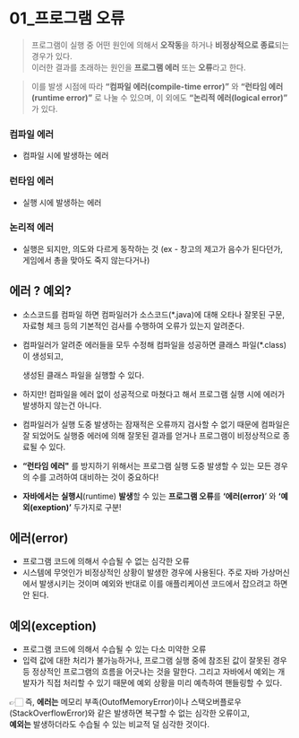 # 01_프로그램 오류
> 프로그램이 실행 중 어떤 원인에 의해서 **오작동**을 하거나 **비정상적으로 종료**되는 경우가 있다.  
이러한 결과를 초래하는 원인을 **프로그램 에러** 또는 **오류**라고 한다.
> 

> 이를 발생 시점에 따라 **“컴파일 에러(compile-time error)”** 와 **“런타임 에러(runtime error)”** 로 나눌 수 있으며, 이 외에도 **“논리적 에러(logical error)”** 가 있다.
> 

### 컴파일 에러

- 컴파일 시에 발생하는 에러

### 런타임 에러

- 실행 시에 발생하는 에러

### 논리적 에러

- 실행은 되지만, 의도와 다르게 동작하는 것 (ex - 창고의 제고가 음수가 된다던가, 게임에서 총을 맞아도 죽지 않는다거나)

## 에러 ? 예외?

- 소스코드를 컴파일 하면 컴파일러가 소스코드(*.java)에 대해 오타나 잘못된 구문, 자료형 체크 등의 기본적인 검사를 수행하여 오류가 있는지 알려준다.
- 컴파일러가 알려준 에러들을 모두 수정해 컴파일을 성공하면 클래스 파일(*.class)이 생성되고,
    
    생성된 클래스 파일을 실행할 수 있다.
    
- 하지만! 컴파일을 에러 없이 성공적으로 마쳤다고 해서 프로그램 실행 시에 에러가 발생하지 않는건 아니다.
- 컴파일러가 실행 도중 발생하는 잠재적은 오류까지 검사할 수 없기 때문에 컴파일은 잘 되었어도 실행중 에러에 의해 잘못된 결과를 얻거나 프로그램이 비정상적으로 종료될 수 있다.
- **“런타임 에러"** 를 방지하기 위해서는 프로그램 실행 도중 발생할 수 있는 모든 경우의 수를 고려하여 대비하는 것이 중요하다!
- **자바에서는** **실행시**(runtime) **발생**할 수 있는 **프로그램 오류**를 **‘에러(error)**’ 와 **‘예외(exeption)’** 두가지로 구분!

## 에러(error)

- 프로그램 코드에 의해서 수습될 수 없는 심각한 오류
- 시스템에 무엇인가 비정상적인 상황이 발생한 경우에 사용된다. 주로 자바 가상머신에서 발생시키는 것이며 예외와 반대로 이를 애플리케이션 코드에서 잡으려고 하면 안 된다.

## 예외(exception)

- 프로그램 코드에 의해서 수습될 수 있는 다소 미약한 오류
- 입력 값에 대한 처리가 불가능하거나, 프로그램 실행 중에 참조된 값이 잘못된 경우 등 정상적인 프로그램의 흐름을 어긋나는 것을 말한다. 그리고 자바에서 예외는 개발자가 직접 처리할 수 있기 때문에 예외 상황을 미리 예측하여 핸들링할 수 있다.

👉🏻 즉, **에러는** 메모리 부족(OutofMemoryError)이나 스택오버플로우(StackOverflowError)와 같은 발생하면 복구할 수 없는 심각한 오류이고,  
      **예외는** 발생하더라도 수습될 수 있는 비교적 덜 심각한 것이다.
